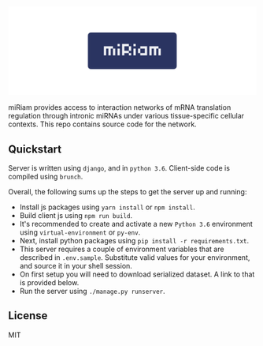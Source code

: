 [![miriam.noop.pw](docs/gh-banner.png)](https://miriam.noop.pw)

miRiam provides access to interaction networks of mRNA translation regulation through intronic miRNAs under various tissue-specific cellular contexts.
This repo contains source code for the network.

## Quickstart
Server is written using `django`, and in `python 3.6`. Client-side code is compiled using `brunch`.

Overall, the following sums up the steps to get the server up and running:

- Install js packages using `yarn install` or `npm install`.
- Build client js using `npm run build`.
- It's recommended to create and activate a new `Python 3.6` environment using `virtual-environment` or `py-env`.
- Next, install python packages using `pip install -r requirements.txt`.
- This server requires a couple of environment variables that are described in `.env.sample`. Substitute valid values for your environment, and source it in your shell session.
- On first setup you will need to download serialized dataset. A link to that is provided below.
- Run the server using `./manage.py runserver`.

## License
MIT
